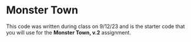 # Monster Town

This code was written during class on 9/12/23 and is the starter code that you will use for the **Monster Town, v.2** assignment.